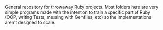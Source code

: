 General repository for throwaway Ruby projects. Most folders here are very simple programs made with the intention to train a specific part of Ruby (OOP, writing Tests, messing with Gemfiles, etc) so the implementations aren't designed to scale.
